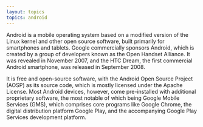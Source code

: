 ```yaml
---
layout: topics
topics: android
---
```


Android is a mobile operating system based on a modified version of the Linux kernel and other open source software, built primarily for smartphones and tablets. Google commercially sponsors Android, which is created by a group of developers known as the Open Handset Alliance. It was revealed in November 2007, and the HTC Dream, the first commercial Android smartphone, was released in September 2008.

It is free and open-source software, with the Android Open Source Project (AOSP) as its source code, which is mostly licensed under the Apache License. Most Android devices, however, come pre-installed with additional proprietary software, the most notable of which being Google Mobile Services (GMS), which comprises core programs like Google Chrome, the digital distribution platform Google Play, and the accompanying Google Play Services development platform.
